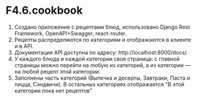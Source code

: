 # F4.6.cookbook

1. Создано приложение с рецептами блюд, использовано Django Rest Framework, OpenAPI+Swagger, react-router.
2. Рецепты распределяются по категориям и отображаются в клиенте и в API.
3. Документация API доступна по адресу: http://localhost:8000/docs/.
4. У каждого блюда и каждой категории своя страница: с главной страницы можно перейти на любую из категорий, а из категории — на любой рецепт этой категории.
5. Заполнены часть категорий (Выпечка и десерты, Завтраки, Паста и пицца, Сэндвичи). В остальных категориях отображается "В этой категории пока нет рецептов"
